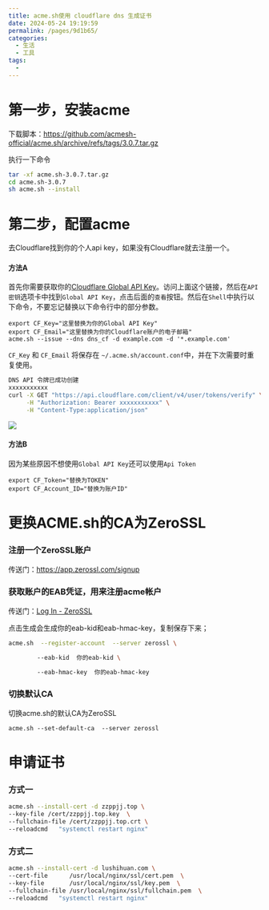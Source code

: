 ```yaml
---
title: acme.sh使用 cloudflare dns 生成证书
date: 2024-05-24 19:19:59
permalink: /pages/9d1b65/
categories:
  - 生活
  - 工具
tags:
  - 
---
```


# 第一步，安装acme

下载脚本：https://github.com/acmesh-official/acme.sh/archive/refs/tags/3.0.7.tar.gz

执行一下命令

```bash
tar -xf acme.sh-3.0.7.tar.gz
cd acme.sh-3.0.7
sh acme.sh --install

```

# 第二步，配置acme

去Cloudflare找到你的个人api key，如果没有Cloudflare就去注册一个。



#### 方法A

首先你需要获取你的[Cloudflare Global API Key](https://dash.cloudflare.com/profile/api-tokens)。访问上面这个链接，然后在`API 密钥`选项卡中找到`Global API Key`，点击后面的`查看`按钮。然后在`Shell`中执行以下命令，不要忘记替换以下命令行中的部分参数。

```
export CF_Key="这里替换为你的Global API Key"
export CF_Email="这里替换为你的Cloudflare账户的电子邮箱"
acme.sh --issue --dns dns_cf -d example.com -d '*.example.com'
```

`CF_Key` 和 `CF_Email` 将保存在 `~/.acme.sh/account.conf`中，并在下次需要时重复使用。

```bash
DNS API 令牌已成功创建
xxxxxxxxxxx
curl -X GET "https://api.cloudflare.com/client/v4/user/tokens/verify" \
     -H "Authorization: Bearer xxxxxxxxxxx" \
     -H "Content-Type:application/json"
```

![](http://pic.zzppjj.top/LightPicture/2024/05/d4690152f530f099.png)

#### 方法B

因为某些原因不想使用`Global API Key`还可以使用`Api Token`

```
export CF_Token="替换为TOKEN"
export CF_Account_ID="替换为账户ID"
```

# 更换ACME.sh的CA为ZeroSSL

### 注册一个ZeroSSL账户

传送门：https://app.zerossl.com/signup

### 获取账户的EAB凭证，用来注册acme帐户

传送门：[Log In - ZeroSSL](https://app.zerossl.com/developer)

点击生成会生成你的eab-kid和eab-hmac-key，复制保存下来；

```bash
acme.sh  --register-account  --server zerossl \

        --eab-kid  你的eab-kid \

        --eab-hmac-key  你的eab-hmac-key
```

### 切换默认CA

切换acme.sh的默认CA为ZeroSSL

```
acme.sh --set-default-ca  --server zerossl
```

# 申请证书

### 方式一

```bash
acme.sh --install-cert -d zzppjj.top \
--key-file /cert/zzppjj.top.key  \
--fullchain-file /cert/zzppjj.top.crt \
--reloadcmd   "systemctl restart nginx"
```

### 方式二

```bash
acme.sh --install-cert -d lushihuan.com \
--cert-file      /usr/local/nginx/ssl/cert.pem  \
--key-file       /usr/local/nginx/ssl/key.pem  \
--fullchain-file /usr/local/nginx/ssl/fullchain.pem  \
--reloadcmd   "systemctl restart nginx"
```
